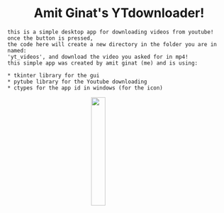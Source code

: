 <h1 style="text-align:center"> Amit Ginat's YTdownloader!</h1>




    this is a simple desktop app for downloading videos from youtube!
    once the button is pressed,
    the code here will create a new directory in the folder you are in named:
    'yt_videos', and download the video you asked for in mp4!
    this simple app was created by amit ginat (me) and is using:
    
    * tkinter library for the gui
    * pytube library for the Youtube downloading
    * ctypes for the app id in windows (for the icon)

<style>
    img{
        display: block;
        margin-left: auto;
        margin-right: auto;
        width: 25%;
}
</style>

<img src="./resources/icon.ico" >